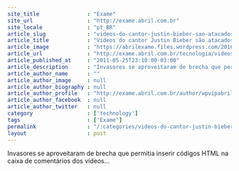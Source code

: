 ```yaml
---
site_title               : "Exame"
site_url                 : "http://exame.abril.com.br"
site_locale              : "pt_BR"
article_slug             : "videos-do-cantor-justin-bieber-sao-atacados-no-youtube"
article_title            : "Vídeos do cantor Justin Bieber são atacados no YouTube"
article_image            : "https://abrilexame.files.wordpress.com/2016/09/size_960_16_9_justin-bieber-460-jpg.jpg?quality=70&strip=all&w=960"
article_url              : "http://exame.abril.com.br/tecnologia/videos-cantor-justin-bieber-sao-atacados-youtube-575787/"
article_published_at     : "2011-05-25T23:10:00-03:00"
article_description      : "Invasores se aproveitaram de brecha que permitia inserir códigos HTML na caixa de comentários dos vídeos..."
article_author_name      : ""
article_author_image     : null
article_author_biography : null
article_author_profile   : "http://exame.abril.com.br/author/wpvipabril/"
article_author_facebook  : null
article_author_twitter   : null
category                 : ['technology']
tags                     : ['Exame']
permalink                : "/:categories/videos-do-cantor-justin-bieber-sao-atacados-no-youtube/"
layout                   : post
---
```


Invasores se aproveitaram de brecha que permitia inserir códigos HTML na caixa de comentários dos vídeos...
